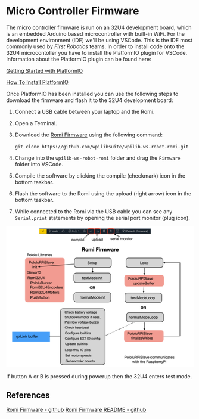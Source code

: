 # Micro Controller Firmware
The micro controller firmware is run on an 32U4 development board, which is an embedded Arduino based microcontroller with built-in WiFi.  For the development environment (IDE) we'll be using VSCode.  This is the IDE most commonly used by <i>First Robotics</i> teams.  In order to install code onto the 32U4 microcontoller you have to install the PlatformIO plugin for VSCode. Information about the PlatformIO plugin can be found here:

[Getting Started with PlatformIO](https://dronebotworkshop.com/platformio/)

[How To Install PlatformIO ](https://www.youtube.com/watch?v=5edPOlQQKmo)

Once PlatformIO has been installed you can use the following steps to download the firmware and flash it to the 32U4 development board:

1. Connect a USB cable between your laptop and the Romi.

2. Open a Terminal.

3. Download the [Romi Firmware](https://github.com/wpilibsuite/wpilib-ws-robot-romi) using the following command:

    `git clone https://github.com/wpilibsuite/wpilib-ws-robot-romi.git`

4. Change into the `wpilib-ws-robot-romi` folder and drag the `Firmware` folder into VSCode.  

5. Compile the software by clicking the compile (checkmark) icon in the bottom taskbar.

6. Flash the software to the Romi using the upload (right arrow) icon in the bottom taskbar.

7. While connected to the Romi via the USB cable you can see any `Serial.print` statements by opening the serial port monitor (plug icon).

![Romi Firmware](../../images/Romi/Romi.007.jpeg)

If button A or B is pressed during powerup then the 32U4 enters test mode.


## References 
[Romi Firmware - github](https://github.com/pololu/romi-32u4-arduino-library)
[Romi Firmware README - github](https://github.com/wpilibsuite/wpilib-ws-robot-romi/blob/main/firmware/README.md)


<!-- <h3><span style="float:left">
<a href="romiPiSoftware">Previous</a></span> -->
<!-- <span style="float:right">
<a href="romiVision">Next</a></span></h3> -->